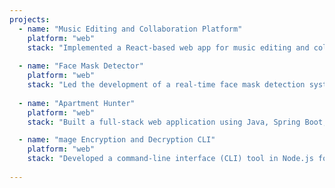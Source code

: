 ```yaml
---
projects:
  - name: "Music Editing and Collaboration Platform"
    platform: "web"
    stack: "Implemented a React-based web app for music editing and collaboration, incorporating audio effects, filters, masks, and augmented reality. Utilized AWS S3 for cloud storage and Socket.io for real-time messaging, allowing users to collaborate in real-time. Integrated Redux for state management and Stripe for secure payments. Enabled users to collaborate and edit music with various features, enhancing the user experience."
    
  - name: "Face Mask Detector"
    platform: "web"
    stack: "Led the development of a real-time face mask detection system in Python using CNN for high-level image content representation. Designed, trained, and fine-tuned the CNN model, achieving 95% accuracy in detecting face masks in video streams, thereby reducing false positives. The project significantly contributed to safety compliance in public spaces by accurately identifying individuals without masks."
    
  - name: "Apartment Hunter"
    platform: "web"
    stack: "Built a full-stack web application using Java, Spring Boot, and MongoDB. The platform aggregates apartment data from multiple websites and offers a centralized search solution for San Jose State University (SJSU) students. Implemented continuous integration and deployment using Jenkins, and the project is containerized with Docker and deployed on a Kubernetes cluster, ensuring high availability and scalability."

  - name: "mage Encryption and Decryption CLI"
    platform: "web"
    stack: "Developed a command-line interface (CLI) tool in Node.js for image encryption and decryption using XOR-based encryption. The tool can read input images, generate random encryption keys, apply encryption to pixel data, and securely store keys. It also supports decryption, retrieving keys, and saving decrypted images. This project demonstrates proficiency in cryptography, image processing, and CLI application development."
    
---
```

